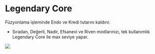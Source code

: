 # Legendary Core

Füzyonlama işleminde Endo ve Kredi tutarını kaldırır.

* Sıradan, Değerli, Nadir, Efsanevi ve Riven modlarınızı, tek kullanımlık Legendary Core ile max seviye yapar.

![](https://imgbbb.com/images/2020/02/29/assets_-lgoamcq2h0squvaydqb_-llnasexr6fb1ooraqib_-llna_qbfliaybd6zf3b_image.png)

